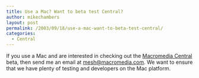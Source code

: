```yaml
---
title: Use a Mac? Want to beta test Central?
author: mikechambers
layout: post
permalink: /2003/09/18/use-a-mac-want-to-beta-test-central/
categories:
  - Central
---
```



If you use a Mac and are interested in checking out the [Macromedia Central][1] beta, then send me an email at <mesh@macromedia.com>. We want to ensure that we have plenty of testing and developers on the Mac platform.

 [1]: http://www.macromedia.com/software/central/